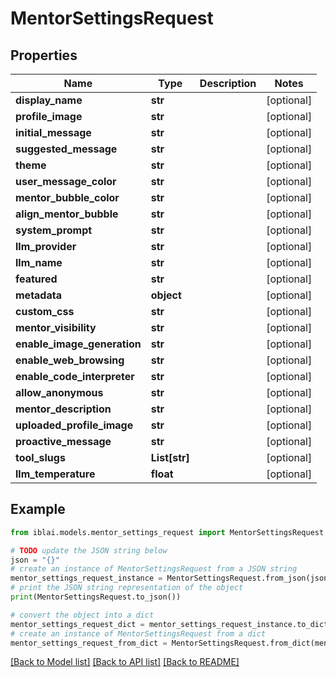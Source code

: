 # MentorSettingsRequest


## Properties

Name | Type | Description | Notes
------------ | ------------- | ------------- | -------------
**display_name** | **str** |  | [optional] 
**profile_image** | **str** |  | [optional] 
**initial_message** | **str** |  | [optional] 
**suggested_message** | **str** |  | [optional] 
**theme** | **str** |  | [optional] 
**user_message_color** | **str** |  | [optional] 
**mentor_bubble_color** | **str** |  | [optional] 
**align_mentor_bubble** | **str** |  | [optional] 
**system_prompt** | **str** |  | [optional] 
**llm_provider** | **str** |  | [optional] 
**llm_name** | **str** |  | [optional] 
**featured** | **str** |  | [optional] 
**metadata** | **object** |  | [optional] 
**custom_css** | **str** |  | [optional] 
**mentor_visibility** | **str** |  | [optional] 
**enable_image_generation** | **str** |  | [optional] 
**enable_web_browsing** | **str** |  | [optional] 
**enable_code_interpreter** | **str** |  | [optional] 
**allow_anonymous** | **str** |  | [optional] 
**mentor_description** | **str** |  | [optional] 
**uploaded_profile_image** | **str** |  | [optional] 
**proactive_message** | **str** |  | [optional] 
**tool_slugs** | **List[str]** |  | [optional] 
**llm_temperature** | **float** |  | [optional] 

## Example

```python
from iblai.models.mentor_settings_request import MentorSettingsRequest

# TODO update the JSON string below
json = "{}"
# create an instance of MentorSettingsRequest from a JSON string
mentor_settings_request_instance = MentorSettingsRequest.from_json(json)
# print the JSON string representation of the object
print(MentorSettingsRequest.to_json())

# convert the object into a dict
mentor_settings_request_dict = mentor_settings_request_instance.to_dict()
# create an instance of MentorSettingsRequest from a dict
mentor_settings_request_from_dict = MentorSettingsRequest.from_dict(mentor_settings_request_dict)
```
[[Back to Model list]](../README.md#documentation-for-models) [[Back to API list]](../README.md#documentation-for-api-endpoints) [[Back to README]](../README.md)


